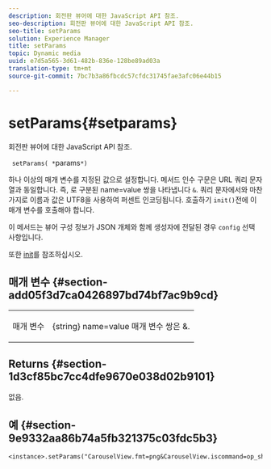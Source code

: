 ```yaml
---
description: 회전판 뷰어에 대한 JavaScript API 참조.
seo-description: 회전판 뷰어에 대한 JavaScript API 참조.
seo-title: setParams
solution: Experience Manager
title: setParams
topic: Dynamic media
uuid: e7d5a565-3d61-482b-836e-128be89ad03a
translation-type: tm+mt
source-git-commit: 7bc7b3a86fbcdc57cfdc31745fae3afc06e44b15

---
```



# setParams{#setparams}

회전판 뷰어에 대한 JavaScript API 참조.

` setParams( *`params`*)`

하나 이상의 매개 변수를 지정된 값으로 설정합니다. 메서드 인수 구문은 URL 쿼리 문자열과 동일합니다. 즉, 로 구분된 name=value 쌍을 나타냅니다 `&`. 쿼리 문자에서와 마찬가지로 이름과 값은 UTF8을 사용하여 퍼센트 인코딩됩니다. 호출하기 `init()`전에 이 매개 변수를 호출해야 합니다.

이 메서드는 뷰어 구성 정보가 JSON 개체와 함께 생성자에 전달된 경우 `config` 선택 사항입니다.

또한 [init](../../../c-html5-s7-aem-asset-viewers/c-html5-20-zoom-viewer-about/c-html5-20-zoom-viewer-javascriptapiref/r-html5-zoom-viewer-20-javascriptapiref-init.md#reference-aee94dd92a28410784f7a1792e28683b)를 참조하십시오.

## 매개 변수 {#section-add05f3d7ca0426897bd74bf7ac9b9cd}

<table id="table_896DFF34A68A403DB93A6D597461A573"> 
 <tbody> 
  <tr> 
   <td colname="col1"> <p> <span class="codeph"> <span class="varname"> 매개 변수</span></span> </p> </td> 
   <td colname="col2"> <p> <span class="codeph"> {string}</span> name=value 매개 변수 쌍은 <span class="codeph"> &amp;</span>. </p> </td> 
  </tr> 
 </tbody> 
</table>

## Returns {#section-1d3cf85bc7cc4dfe9670e038d02b9101}

없음.

## 예 {#section-9e9332aa86b74a5fb321375c03fdc5b3}

```
<instance>.setParams("CarouselView.fmt=png&CarouselView.iscommand=op_sharpen%3d1")
```

